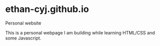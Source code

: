 # ethan-cyj.github.io
Personal website

This is a personal webpage I am building while learning HTML/CSS and some Javascript.
